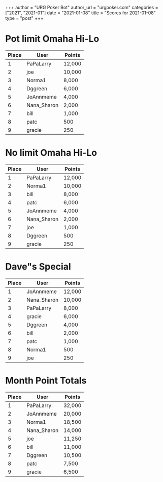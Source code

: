 +++
author = "URG Poker Bot"
author_url = "urgpoker.com"
categories = ["2021", "2021-01"]
date = "2021-01-08"
title = "Scores for 2021-01-08"
type = "post"
+++
# Pot limit Omaha Hi-Lo

| Place | User | Points |
|-------|------|--------|
| 1 | PaPaLarry | 12,000 |
| 2 | joe | 10,000 |
| 3 | Norma1 | 8,000 |
| 4 | Dggreen | 6,000 |
| 5 | JoAnnmeme | 4,000 |
| 6 | Nana_Sharon | 2,000 |
| 7 | bill | 1,000 |
| 8 | patc | 500 |
| 9 | gracie | 250 |

# No limit Omaha Hi-Lo

| Place | User | Points |
|-------|------|--------|
| 1 | PaPaLarry | 12,000 |
| 2 | Norma1 | 10,000 |
| 3 | bill | 8,000 |
| 4 | patc | 6,000 |
| 5 | JoAnnmeme | 4,000 |
| 6 | Nana_Sharon | 2,000 |
| 7 | joe | 1,000 |
| 8 | Dggreen | 500 |
| 9 | gracie | 250 |

# Dave"s Special

| Place | User | Points |
|-------|------|--------|
| 1 | JoAnnmeme | 12,000 |
| 2 | Nana_Sharon | 10,000 |
| 3 | PaPaLarry | 8,000 |
| 4 | gracie | 6,000 |
| 5 | Dggreen | 4,000 |
| 6 | bill | 2,000 |
| 7 | patc | 1,000 |
| 8 | Norma1 | 500 |
| 9 | joe | 250 |

# Month Point Totals

| Place | User | Points |
|-------|------|--------|
| 1 | PaPaLarry | 32,000 |
| 2 | JoAnnmeme | 20,000 |
| 3 | Norma1 | 18,500 |
| 4 | Nana_Sharon | 14,000 |
| 5 | joe | 11,250 |
| 6 | bill | 11,000 |
| 7 | Dggreen | 10,500 |
| 8 | patc | 7,500 |
| 9 | gracie | 6,500 |

